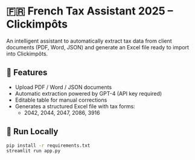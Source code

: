 # 🇫🇷 French Tax Assistant 2025 – Clickimpôts

An intelligent assistant to automatically extract tax data from client documents (PDF, Word, JSON) and generate an Excel file ready to import into Clickimpôts.

## 🔧 Features

- Upload PDF / Word / JSON documents
- Automatic extraction powered by GPT-4 (API key required)
- Editable table for manual corrections
- Generates a structured Excel file with tax forms:
  - 2042, 2044, 2047, 2086, 3916

## 🚀 Run Locally

```bash
pip install -r requirements.txt
streamlit run app.py
